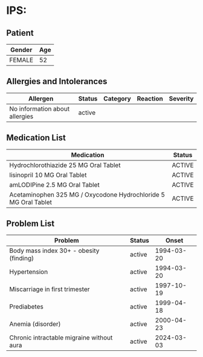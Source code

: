 # IPS:

## Patient

|Gender|Age|
|---|---|
|FEMALE|52|

## Allergies and Intolerances

|Allergen|Status|Category|Reaction|Severity|
|---|---|---|---|---|
|No information about allergies|active||||

## Medication List

|Medication|Status|
|---|---|
|Hydrochlorothiazide 25 MG Oral Tablet|ACTIVE|
|lisinopril 10 MG Oral Tablet|ACTIVE|
|amLODIPine 2.5 MG Oral Tablet|ACTIVE|
|Acetaminophen 325 MG / Oxycodone Hydrochloride 5 MG Oral Tablet|ACTIVE|

## Problem List

|Problem|Status|Onset|
|---|---|---|
|Body mass index 30+ - obesity (finding)|active|1994-03-20|
|Hypertension|active|1994-03-20|
|Miscarriage in first trimester|active|1997-10-19|
|Prediabetes|active|1999-04-18|
|Anemia (disorder)|active|2000-04-23|
|Chronic intractable migraine without aura|active|2024-03-03|
